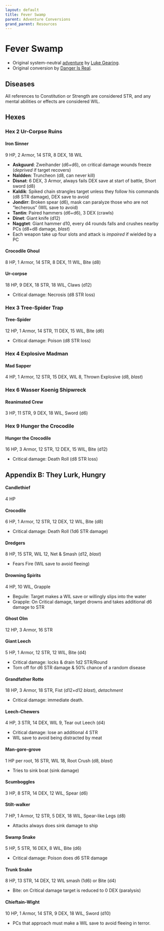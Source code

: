 ```yaml
---
layout: default
title: Fever Swamp
parent: Adventure Conversions
grand_parent: Resources
---
```


# Fever Swamp

- Original system-neutral [adventure](https://www.drivethrurpg.com/product/224803/Fever-Swamp) by [Luke Gearing](https://lukegearing.blot.im/).
- Original conversion by [Danger Is Real](https://dangerisreal.blogspot.com/).

## Diseases
All references to Constitution or Strength are considered STR, and any mental abilities or effects are considered WIL.

## Hexes

### Hex 2 Ur-Corpse Ruins
#### Iron Sinner
9 HP, 2 Armor, 14 STR, 8 DEX, 18 WIL
- **Askguurd**: Zweihander (d6+d6), on critical damage wounds freeze (_deprived_ if target recovers)
- **Naldden**: Truncheon (d8, can never kill)
- **Disnat**: 6 DEX, 3 Armor, always fails DEX save at start of battle, Short sword (d8)
- **Kaldik**: Spiked chain strangles target unless they follow his commands (d8 STR damage), DEX save to avoid
- **Jondirr**: Broken spear (d6), mask can paralyze those who are not “lecherous” (WIL save to avoid)
- **Tantin**: Paired hammers (d6+d6), 3 DEX (crawls)
- **Dinet**: Giant knife (d12)
- **Naggtet**: Giant hammer d10, every d4 rounds falls and crushes nearby PCs (d8+d8 damage, _blast_)
- Each weapon take up four slots and attack is _impaired_ if wielded by a PC

#### Crocodile Ghoul
8 HP, 1 Armor, 14 STR, 8 DEX, 11 WIL, Bite (d8)

#### Ur-corpse
18 HP, 9 DEX, 18 STR, 18 WIL, Claws (d12)
- Critical damage: Necrosis (d8 STR loss)

### Hex 3 Tree-Spider Trap

#### Tree-Spider
12 HP, 1 Armor, 14 STR, 11 DEX, 15 WIL, Bite (d6)
- Critical damage: Poison (d8 STR loss)

### Hex 4 Explosive Madman
#### Mad Sapper
4 HP, 1 Armor, 12 STR, 15 DEX, WIL 8, Thrown Explosive (d8, _blast_)

### Hex 6 Wasser Koenig Shipwreck

#### Reanimated Crew  
3 HP, 11 STR, 9 DEX, 18 WIL, Sword (d6)

### Hex 9 Hunger the Crocodile
#### Hunger the Crocodile
16 HP, 3 Armor, 12 STR, 12 DEX, 15 WIL, Bite (d12)
- Critical damage: Death Roll (d8 STR loss)

## Appendix B: They Lurk, Hungry

#### Candlethief
4 HP

#### Crocodile
6 HP, 1 Armor, 12 STR, 12 DEX, 12 WIL, Bite (d8)
- Critical damage: Death Roll (1d6 STR damage)

#### Dredgers
8 HP, 15 STR, WIL 12, Net & Smash (d12, _blast_)
- Fears Fire (WIL save to avoid fleeing)

#### Drowning Spirits
4 HP, 10 WIL, Grapple
- Beguile: Target makes a WIL save or willingly slips into the water
- Grapple: On Critical damage, target drowns and takes additional d6 damage to STR

#### Ghost Olm
12 HP, 3 Armor, 16 STR

#### Giant Leech
5 HP, 1 Armor, 12 STR, 12 WIL, Bite (d4)
- Critical damage: locks & drain 1d2 STR/Round
- Torn off for d6 STR damage & 50% chance of a random disease

#### Grandfather Rotte
18 HP, 3 Armor, 18 STR, Fist (d12+d12 _blast_), _detachment_
- Critical damage: immediate death.

#### Leech-Chewers
4 HP, 3 STR, 14 DEX, WIL 9, Tear out Leech (d4)
- Critical damage: lose an additional 4 STR
- WIL save to avoid being distracted by meat

#### Man-gore-grove
1 HP per root, 16 STR, WIL 18, Root Crush (d8, _blast_)
- Tries to sink boat (sink damage)

#### Scumboggles
3 HP, 8 STR, 14 DEX, 12 WIL, Spear (d6)

#### Stilt-walker
7 HP, 1 Armor, 12 STR, 5 DEX, 18 WIL, Spear-like Legs (d8)
- Attacks always does sink damage to ship

#### Swamp Snake
5 HP, 5 STR, 16 DEX, 8 WIL, Bite (d6)
- Critical damage: Poison does d6 STR damage

#### Trunk Snake
8 HP, 13 STR, 14 DEX, 12 WIL smash (1d6) or Bite (d4)
- Bite: on Critical damage target is reduced to 0 DEX (paralysis)

#### Chieftain-Wight
10 HP, 1 Armor, 14 STR, 9 DEX, 18 WIL, Sword (d10)
- PCs that approach must make a WIL save to avoid fleeing in terror.
